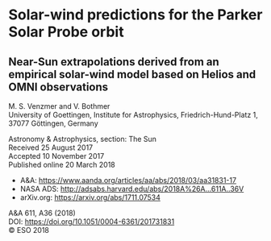 # Solar-wind predictions for the Parker Solar Probe orbit
## Near-Sun extrapolations derived from an empirical solar-wind model based on Helios and OMNI observations
M. S. Venzmer and V. Bothmer  
University of Goettingen, Institute for Astrophysics, Friedrich-Hund-Platz 1, 37077 Göttingen, Germany

Astronomy & Astrophysics, section: The Sun  
Received 25 August 2017  
Accepted 10 November 2017  
Published online 20 March 2018

- A&A: https://www.aanda.org/articles/aa/abs/2018/03/aa31831-17
- NASA ADS: http://adsabs.harvard.edu/abs/2018A%26A...611A..36V
- arXiv.org: https://arxiv.org/abs/1711.07534

A&A 611, A36 (2018)  
DOI: https://doi.org/10.1051/0004-6361/201731831  
© ESO 2018
